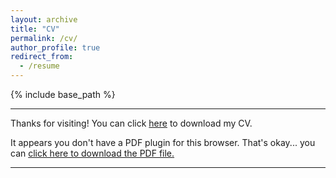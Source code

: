 ```yaml
---
layout: archive
title: "CV"
permalink: /cv/
author_profile: true
redirect_from:
  - /resume
--- 
```


{% include base_path %}

<hr>

Thanks for visiting! You can click <a href="https://usf.app.box.com/s/4zfptf9scczj4jb7vi6ct117f9xvg25n" download="CV_Fu">here</a> to download my CV.
<object width="350" height="400" type="application/pdf" data="/files/CV_Fu.pdf?#zoom=90&scrollbar=0&toolbar=0&navpanes=0">
    <p>It appears you don't have a PDF plugin for this browser. That's okay... you can <a href="https://usf.app.box.com/s/4zfptf9scczj4jb7vi6ct117f9xvg25n" download="CV_Fu">click here to
  download the PDF file.</a></p>
</object>

<hr>

<html>
<head>
<title>Font Awesome Icons</title>
<meta name="viewport" content="width=device-width, initial-scale=1">
<link rel="stylesheet" href="https://cdnjs.cloudflare.com/ajax/libs/font-awesome/4.7.0/css/font-awesome.min.css">
</head>
<body>

<br>

</body>
</html> 
